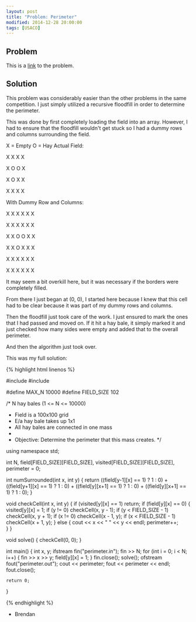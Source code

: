 ```yaml
---
layout: post
title: "Problem: Perimeter"
modified: 2014-12-28 20:00:00
tags: [USACO]
---
```


## Problem
This is a [link](http://www.usaco.org/index.php?page=viewproblem2&cpid=243) to the problem.

## Solution
This problem was considerably easier than the other problems in the same competition. I just simply utilized a recursive floodfill in order to determine the perimeter.

This was done by first completely loading the field into an array. However, I had to ensure that the floodfill wouldn't get stuck so I had a dummy rows and columns surrounding the field.

X = Empty
O = Hay
Actual Field:

X X X X

X O O X

X O X X

X X X X


With Dummy Row and Columns:

X X X X X X

X X X X X X

X X O O X X

X X O X X X

X X X X X X

X X X X X X


It may seem a bit overkill here, but it was necessary if the borders were completely filled.

From there I just began at (0, 0), I started here because I knew that this cell had to be clear because it was part of my dummy rows and columns.

Then the floodfill just took care of the work. I just ensured to mark the ones that I had passed and moved on. If it hit a hay bale, it simply marked it and just checked how many sides were empty and added that to the overall perimeter.

And then the algorithm just took over.

This was my full solution:

{% highlight html linenos %}

#include <iostream>
#include <fstream>

#define MAX_N 10000
#define FIELD_SIZE 102

/* N hay bales (1 <= N <= 10000)
 * Field is a 100x100 grid
 * E/a hay bale takes up 1x1
 * All hay bales are connected in one mass
 *
 * Objective: Determine the perimeter that this mass creates.
*/

using namespace std;

int N, field[FIELD_SIZE][FIELD_SIZE], visited[FIELD_SIZE][FIELD_SIZE], perimeter = 0;

int numSurrounded(int x, int y) {
	return ((field[y-1][x] == 1) ? 1 : 0) + ((field[y+1][x] == 1) ? 1 : 0) + 
		((field[y][x+1] == 1) ? 1 : 0) + ((field[y][x+1] == 1) ? 1 : 0);
}

void checkCell(int x, int y) {
	if (visited[y][x] == 1) return;
	if (field[y][x] == 0) {
		visited[y][x] = 1;
		if (y != 0) checkCell(x, y - 1);
		if (y < FIELD_SIZE - 1) checkCell(x, y + 1);
		if (x != 0) checkCell(x - 1, y);
		if (x < FIELD_SIZE - 1) checkCell(x + 1, y);
	} else {
		cout << x << " " << y << endl;
		perimeter++;	
	}
}

void solve() {
	checkCell(0, 0);
}

int main() {
	int x, y;
	ifstream fin("perimeter.in");
		fin >> N;
		for (int i = 0; i < N; i++) {
			fin >> x >> y;
			field[y][x] = 1;
		}
	fin.close();
	solve();
	ofstream fout("perimeter.out");
		cout << perimeter;
		fout << perimeter << endl;
	fout.close();	

	return 0;
}

{% endhighlight %}

- Brendan
